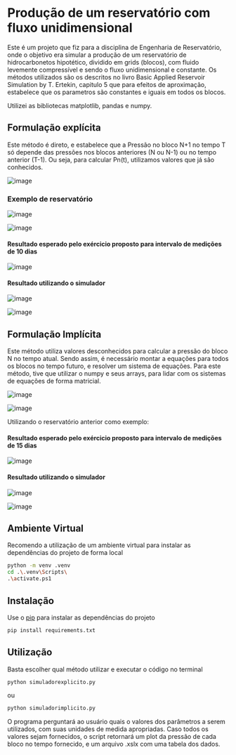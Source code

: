 # Produção de um reservatório com fluxo unidimensional

Este é um projeto que fiz para a disciplina de Engenharia de Reservatório, onde o objetivo era simular a produção de um reservatório de hidrocarbonetos hipotético, dividido em grids (blocos), com fluido levemente compressível e sendo o fluxo unidimensional e constante. Os métodos utilizados são os descritos no livro Basic Applied Reservoir Simulation by T. Ertekin, capitulo 5 que para efeitos de aproximação, estabelece que os parametros são constantes e iguais em todos os blocos.

Utilizei as bibliotecas matplotlib, pandas e numpy.

## Formulação explícita

Este método é direto, e estabelece que a Pressão no bloco N+1 no tempo T só depende das pressões nos blocos anteriores (N ou N-1) ou no tempo anterior (T-1). Ou seja, para calcular Pn(t), utilizamos valores que já são conhecidos.

![image](https://user-images.githubusercontent.com/67394387/156939348-f69d73ea-0029-4582-84ee-265d15a7146e.png)

### Exemplo de reservatório

![image](https://user-images.githubusercontent.com/67394387/156939420-82f5b957-ee8e-41a2-b6cd-6d407458ef98.png)

![image](https://user-images.githubusercontent.com/67394387/156939388-95fa5e8e-7b7c-475d-9b2d-fdf240f965d8.png)

#### Resultado esperado pelo exércicio proposto para intervalo de medições de 10 dias

![image](https://user-images.githubusercontent.com/67394387/156939479-e6222c7d-ade3-4561-90d7-56092af98382.png)

#### Resultado utilizando o simulador

![image](https://user-images.githubusercontent.com/67394387/156939668-bfe138c4-21e6-4b87-8d71-8f9f705dda24.png)

![image](https://user-images.githubusercontent.com/67394387/156939677-e06a2b0d-0306-41fd-bada-dacd855c3b03.png)


## Formulação Implícita

Este método utiliza valores desconhecidos para calcular a pressão do bloco N no tempo atual. Sendo assim, é necessário montar a equações para todos os blocos no tempo futuro, e resolver um sistema de equações. Para este método, tive que utilizar o numpy e seus arrays, para lidar com os sistemas de equações de forma matricial.

![image](https://user-images.githubusercontent.com/67394387/156939839-d8e0106b-6d9f-4b1d-909e-3c49ee99e1a5.png)

![image](https://user-images.githubusercontent.com/67394387/156939855-51e821ba-d5d0-4df0-a7a4-5c98d69d8fad.png)

Utilizando o reservatório anterior como exemplo:

#### Resultado esperado pelo exércicio proposto para intervalo de medições de 15 dias

![image](https://user-images.githubusercontent.com/67394387/156939904-88651cd9-73be-4128-9ab1-5bf19b991d2f.png)

#### Resultado utilizando o simulador

![image](https://user-images.githubusercontent.com/67394387/156940030-b4971ef5-33be-4fd9-8566-2dd2a9d49ac8.png)

![image](https://user-images.githubusercontent.com/67394387/156940054-8ad6135e-b79c-4604-ab2f-ae0643d5a1df.png)

## Ambiente Virtual

Recomendo a utilização de um ambiente virtual para instalar as dependências do projeto de forma local

```bash
python -m venv .venv
cd .\.venv\Scripts\
.\activate.ps1
```

## Instalação

Use o [pip](https://pip.pypa.io/en/stable/) para instalar as dependências do projeto

```bash
pip install requirements.txt
```


## Utilização

Basta escolher qual método utilizar e executar o código no terminal

```bash
python simuladorexplicito.py
```
ou
```bash
python simuladorimplicito.py
```

O programa perguntará ao usuário quais o valores dos parâmetros a serem utilizados, com suas unidades de medida apropriadas. Caso todos os valores sejam fornecidos, o script retornará um plot da pressão de cada bloco no tempo fornecido, e um arquivo .xslx com uma tabela dos dados.
